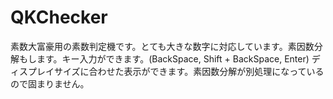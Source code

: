 # QKChecker

素数大富豪用の素数判定機です。とても大きな数字に対応しています。素因数分解もします。キー入力ができます。(BackSpace, Shift + BackSpace, Enter) ディスプレイサイズに合わせた表示ができます。素因数分解が別処理になっているので固まりません。
